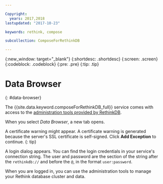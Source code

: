 ```yaml
---

Copyright:
  years: 2017,2018
lastupdated: "2017-10-23"

keywords: rethink, compose

subcollection: ComposeForRethinkDB

---
```


{:new_window: target="_blank"}
{:shortdesc: .shortdesc}
{:screen: .screen}
{:codeblock: .codeblock}
{:pre: .pre}
{:tip: .tip}

# Data Browser
{: #data-browser}

The {{site.data.keyword.composeForRethinkDB_full}} service comes with access to the [administration tools provided by RethinkDB](https://www.rethinkdb.com/docs/administration-tools/).

When you select _Data Browser_, a new tab opens.

A certificate warning might appear. A certificate warning is generated because the server's SSL certificate is self-signed. Click **Add Exception** to continue.
{: tip}

A login dialog appears. You can find the login credentials in your service's connection string. The user and password are the section of the string after the `rethinkdb://` and before the `@`, in the format `user:password`.

When you are logged in, you can use the administration tools to manage your Rethink database cluster and data. 
